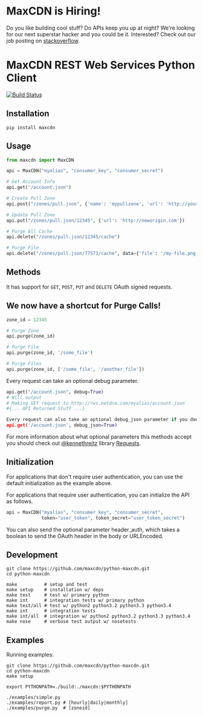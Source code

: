 MaxCDN is Hiring!
=================

Do you like building cool stuff?  Do APIs keep you up at night? We're looking for our next superstar hacker and you could be it. Interested? Check out our job posting on [stackoverflow](http://careers.stackoverflow.com/jobs/37078/senior-web-engineer-for-fun-growing-la-startup-maxcdn&a=JdFbT4OY).

MaxCDN REST Web Services Python Client
======================================

[![Build Status](https://travis-ci.org/maxcdn/python-maxcdn.png?branch=master)](https://travis-ci.org/maxcdn/python-maxcdn)

Installation
------------

```
pip install maxcdn
```

Usage
-----

```python
from maxcdn import MaxCDN

api = MaxCDN("myalias", "consumer_key", "consumer_secret")

# Get Account Info
api.get("/account.json")

# Create Pull Zone
api.post("/zones/pull.json", {'name': 'mypullzone', 'url': 'http://yourorigin.com', 'compress': '1'})

# Update Pull Zone
api.put("/zones/pull.json/12345", {'url': 'http://neworigin.com'})

# Purge All Cache
api.delete("/zones/pull.json/12345/cache")

# Purge File
api.delete("/zones/pull.json/77573/cache", data={'file': '/my-file.png'})

```

Methods
-------

It has support for `GET`, `POST`, `PUT` and `DELETE` OAuth signed requests.

We now have a shortcut for Purge Calls!
--------------------------------------

```python
zone_id = 12345

# Purge Zone
api.purge(zone_id)

# Purge File
api.purge(zone_id, '/some_file')

# Purge Files
api.purge(zone_id, ['/some_file', '/another_file'])
```

Every request can take an optional debug parameter.
```python
api.get("/account.json", debug=True)
# Will output
# Making GET request to http://rws.netdna.com/myalias/account.json
#{... API Returned Stuff ...}

Every request can also take an optional debug_json parameter if you don't like the exception based errors.
api.get('/account.json', debug_json=True)
```

For more information about what optional parameters this methods accept you
should check out [@kennethreitz](http://github.com/kennethreitz) library
[Requests](https://github.com/kennethreitz/requests).

Initialization
--------------

For applications that don't require user authentication,
you can use the default initialization as the example above.

For applications that require user authentication, you can
initialize the API as follows.

```python
api = MaxCDN("myalias", "consumer_key", "consumer_secret",
             token="user_token", token_secret="user_token_secret")
```

You can also send the optional parameter header_auth, which takes a boolean
to send the OAuth header in the body or URLEncoded.

Development
-----------

```
git clone https://github.com/maxcdn/python-maxcdn.git
cd python-maxcdn

make          # setup and test
make setup    # installation w/ deps
make test     # test w/ primary python
make int      # integration tests w/ primary python
make test/all # test w/ python2 python3.2 python3.3 python3.4
make int      # integration tests
make int/all  # integration w/ python2 python3.2 python3.3 python3.4
make nose     # verbose test output w/ nosetests
```

Examples
--------

Running examples:

```
git clone https://github.com/maxcdn/python-maxcdn.git
cd python-maxcdn
make setup

export PYTHONPATH=./build:./maxcdn:$PYTHONPATH

./examples/simple.py
./examples/report.py # [hourly|daily|monthly]
./examples/purge.py  # [zoneid]
```


